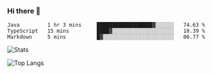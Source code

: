 ### Hi there 👋

<!--START_SECTION:waka-->
```text
Java         1 hr 3 mins     ██████████████████▓░░░░░░   74.63 % 
TypeScript   15 mins         ████▓░░░░░░░░░░░░░░░░░░░░   18.39 % 
Markdown     5 mins          █▓░░░░░░░░░░░░░░░░░░░░░░░   06.77 % 
```
<!--END_SECTION:waka-->

![Stats](https://github-readme-stats.vercel.app/api?username=dbrrt&show_icons=true&count_private=true&hide=stars&include_all_commits=true&show_icons=true&layout=compact&theme=graywhite)

![Top Langs](https://github-readme-stats.vercel.app/api/top-langs/?username=dbrrt&layout=compact&theme=default)
